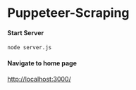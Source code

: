 # Puppeteer-Scraping

#### Start Server 
```
node server.js
```

#### Navigate to home page
[http://localhost:3000/](http://localhost:3000/)
